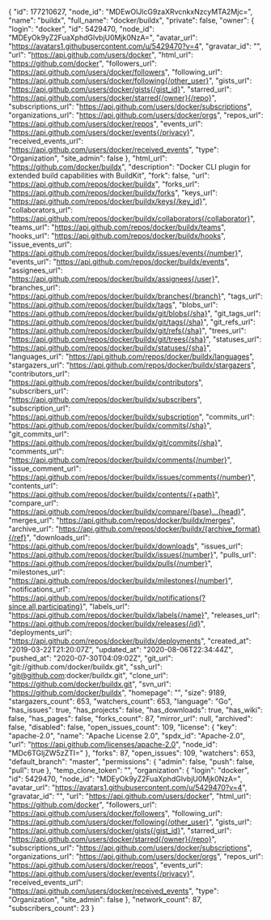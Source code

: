 {
  "id": 177210627,
  "node_id": "MDEwOlJlcG9zaXRvcnkxNzcyMTA2Mjc=",
  "name": "buildx",
  "full_name": "docker/buildx",
  "private": false,
  "owner": {
    "login": "docker",
    "id": 5429470,
    "node_id": "MDEyOk9yZ2FuaXphdGlvbjU0Mjk0NzA=",
    "avatar_url": "https://avatars1.githubusercontent.com/u/5429470?v=4",
    "gravatar_id": "",
    "url": "https://api.github.com/users/docker",
    "html_url": "https://github.com/docker",
    "followers_url": "https://api.github.com/users/docker/followers",
    "following_url": "https://api.github.com/users/docker/following{/other_user}",
    "gists_url": "https://api.github.com/users/docker/gists{/gist_id}",
    "starred_url": "https://api.github.com/users/docker/starred{/owner}{/repo}",
    "subscriptions_url": "https://api.github.com/users/docker/subscriptions",
    "organizations_url": "https://api.github.com/users/docker/orgs",
    "repos_url": "https://api.github.com/users/docker/repos",
    "events_url": "https://api.github.com/users/docker/events{/privacy}",
    "received_events_url": "https://api.github.com/users/docker/received_events",
    "type": "Organization",
    "site_admin": false
  },
  "html_url": "https://github.com/docker/buildx",
  "description": "Docker CLI plugin for extended build capabilities with BuildKit",
  "fork": false,
  "url": "https://api.github.com/repos/docker/buildx",
  "forks_url": "https://api.github.com/repos/docker/buildx/forks",
  "keys_url": "https://api.github.com/repos/docker/buildx/keys{/key_id}",
  "collaborators_url": "https://api.github.com/repos/docker/buildx/collaborators{/collaborator}",
  "teams_url": "https://api.github.com/repos/docker/buildx/teams",
  "hooks_url": "https://api.github.com/repos/docker/buildx/hooks",
  "issue_events_url": "https://api.github.com/repos/docker/buildx/issues/events{/number}",
  "events_url": "https://api.github.com/repos/docker/buildx/events",
  "assignees_url": "https://api.github.com/repos/docker/buildx/assignees{/user}",
  "branches_url": "https://api.github.com/repos/docker/buildx/branches{/branch}",
  "tags_url": "https://api.github.com/repos/docker/buildx/tags",
  "blobs_url": "https://api.github.com/repos/docker/buildx/git/blobs{/sha}",
  "git_tags_url": "https://api.github.com/repos/docker/buildx/git/tags{/sha}",
  "git_refs_url": "https://api.github.com/repos/docker/buildx/git/refs{/sha}",
  "trees_url": "https://api.github.com/repos/docker/buildx/git/trees{/sha}",
  "statuses_url": "https://api.github.com/repos/docker/buildx/statuses/{sha}",
  "languages_url": "https://api.github.com/repos/docker/buildx/languages",
  "stargazers_url": "https://api.github.com/repos/docker/buildx/stargazers",
  "contributors_url": "https://api.github.com/repos/docker/buildx/contributors",
  "subscribers_url": "https://api.github.com/repos/docker/buildx/subscribers",
  "subscription_url": "https://api.github.com/repos/docker/buildx/subscription",
  "commits_url": "https://api.github.com/repos/docker/buildx/commits{/sha}",
  "git_commits_url": "https://api.github.com/repos/docker/buildx/git/commits{/sha}",
  "comments_url": "https://api.github.com/repos/docker/buildx/comments{/number}",
  "issue_comment_url": "https://api.github.com/repos/docker/buildx/issues/comments{/number}",
  "contents_url": "https://api.github.com/repos/docker/buildx/contents/{+path}",
  "compare_url": "https://api.github.com/repos/docker/buildx/compare/{base}...{head}",
  "merges_url": "https://api.github.com/repos/docker/buildx/merges",
  "archive_url": "https://api.github.com/repos/docker/buildx/{archive_format}{/ref}",
  "downloads_url": "https://api.github.com/repos/docker/buildx/downloads",
  "issues_url": "https://api.github.com/repos/docker/buildx/issues{/number}",
  "pulls_url": "https://api.github.com/repos/docker/buildx/pulls{/number}",
  "milestones_url": "https://api.github.com/repos/docker/buildx/milestones{/number}",
  "notifications_url": "https://api.github.com/repos/docker/buildx/notifications{?since,all,participating}",
  "labels_url": "https://api.github.com/repos/docker/buildx/labels{/name}",
  "releases_url": "https://api.github.com/repos/docker/buildx/releases{/id}",
  "deployments_url": "https://api.github.com/repos/docker/buildx/deployments",
  "created_at": "2019-03-22T21:20:07Z",
  "updated_at": "2020-08-06T22:34:44Z",
  "pushed_at": "2020-07-30T04:09:02Z",
  "git_url": "git://github.com/docker/buildx.git",
  "ssh_url": "git@github.com:docker/buildx.git",
  "clone_url": "https://github.com/docker/buildx.git",
  "svn_url": "https://github.com/docker/buildx",
  "homepage": "",
  "size": 9189,
  "stargazers_count": 653,
  "watchers_count": 653,
  "language": "Go",
  "has_issues": true,
  "has_projects": false,
  "has_downloads": true,
  "has_wiki": false,
  "has_pages": false,
  "forks_count": 87,
  "mirror_url": null,
  "archived": false,
  "disabled": false,
  "open_issues_count": 109,
  "license": {
    "key": "apache-2.0",
    "name": "Apache License 2.0",
    "spdx_id": "Apache-2.0",
    "url": "https://api.github.com/licenses/apache-2.0",
    "node_id": "MDc6TGljZW5zZTI="
  },
  "forks": 87,
  "open_issues": 109,
  "watchers": 653,
  "default_branch": "master",
  "permissions": {
    "admin": false,
    "push": false,
    "pull": true
  },
  "temp_clone_token": "",
  "organization": {
    "login": "docker",
    "id": 5429470,
    "node_id": "MDEyOk9yZ2FuaXphdGlvbjU0Mjk0NzA=",
    "avatar_url": "https://avatars1.githubusercontent.com/u/5429470?v=4",
    "gravatar_id": "",
    "url": "https://api.github.com/users/docker",
    "html_url": "https://github.com/docker",
    "followers_url": "https://api.github.com/users/docker/followers",
    "following_url": "https://api.github.com/users/docker/following{/other_user}",
    "gists_url": "https://api.github.com/users/docker/gists{/gist_id}",
    "starred_url": "https://api.github.com/users/docker/starred{/owner}{/repo}",
    "subscriptions_url": "https://api.github.com/users/docker/subscriptions",
    "organizations_url": "https://api.github.com/users/docker/orgs",
    "repos_url": "https://api.github.com/users/docker/repos",
    "events_url": "https://api.github.com/users/docker/events{/privacy}",
    "received_events_url": "https://api.github.com/users/docker/received_events",
    "type": "Organization",
    "site_admin": false
  },
  "network_count": 87,
  "subscribers_count": 23
}
